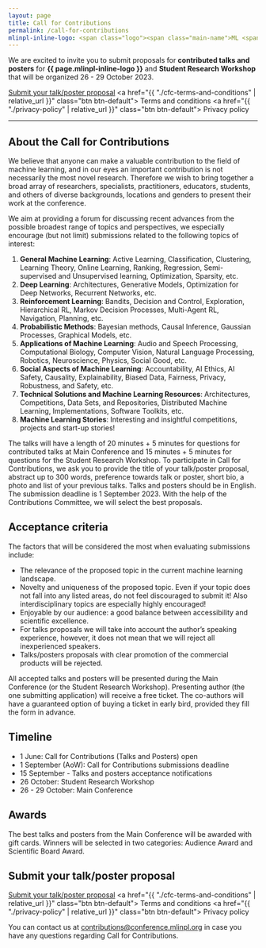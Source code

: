```yaml
---
layout: page
title: Call for Contributions
permalink: /call-for-contributions
mlinpl-inline-logo: <span class="logo"><span class="main-name">ML <span class="emph">i</span>n PL</span> <span class="sub-name">Conference 2023</span></span>
---
```


We are excited to invite you to submit proposals for **contributed talks and posters** for **{{ page.mlinpl-inline-logo }}** and **Student Research Workshop** that will be organized 26 - 29 October 2023. 

<a href="https://cfc2023.paperform.co/" class="btn btn-default btn-lg"><i class="fa-solid fa-list"></i> Submit your talk/poster proposal</a>
<a href="{{ "./cfc-terms-and-conditions" | relative_url }}" class="btn btn-default"><i class="fa-solid fa-file-lines"></i> Terms and conditions</a>
<a href="{{ "./privacy-policy" | relative_url }}" class="btn btn-default"><i class="fa-solid fa-file-lines"></i> Privacy policy</a>

---

## About the Call for Contributions

We believe that anyone can make a valuable contribution to the field of machine learning, and in our eyes an important contribution is not necessarily the most novel research. Therefore we wish to bring together a broad array of researchers, specialists, practitioners, educators, students, and others of diverse backgrounds, locations and genders to present their work at the conference. 

We aim at providing a forum for discussing recent advances from the possible broadest range of topics and perspectives, we especially encourage (but not limit) submissions related to the following topics of interest:
1. **General Machine Learning**: Active Learning, Classification, Clustering, Learning Theory, Online Learning, Ranking, Regression, Semi-supervised and Unsupervised learning, Optimization, Sparsity, etc.
2. **Deep Learning**: Architectures, Generative Models, Optimization for Deep Networks, Recurrent Networks, etc.
3. **Reinforcement Learning**: Bandits, Decision and Control, Exploration, Hierarchical RL, Markov Decision Processes, Multi-Agent RL, Navigation, Planning, etc.
4. **Probabilistic Methods**: Bayesian methods, Causal Inference, Gaussian Processes, Graphical Models, etc.
5. **Applications of Machine Learning**: Audio and Speech Processing, Computational Biology, Computer Vision, Natural Language Processing, Robotics, Neuroscience, Physics, Social Good, etc.
6. **Social Aspects of Machine Learning**: Accountability, AI Ethics, AI Safety, Causality, Explainability, Biased Data, Fairness, Privacy, Robustness, and Safety, etc.
7. **Technical Solutions and Machine Learning Resources**: Architectures, Competitions, Data Sets, and Repositories, Distributed Machine Learning, Implementations, Software Toolkits, etc.
8. **Machine Learning Stories**: Interesting and insightful competitions, projects and start-up stories!

The talks will have a length of 20 minutes + 5 minutes for questions for contributed talks at Main Conference and 15 minutes + 5 minutes for questions for the Student Research Workshop. To participate in Call for Contributions, we ask you to provide the title of your talk/poster proposal, abstract up to 300 words, preference towards talk or poster, short bio, a photo and list of your previous talks. Talks and posters should be in English. The submission deadline is 1 September 2023. With the help of the Contributions Committee, we will select the best proposals. 


## Acceptance criteria

The factors that will be considered the most when evaluating submissions include:
- The relevance of the proposed topic in the current machine learning landscape.
- Novelty and uniqueness of the proposed topic. Even if your topic does not fall into any listed areas, do not feel discouraged to submit it! Also interdisciplinary topics are especially highly encouraged!
- Enjoyable by our audience: a good balance between accessibility and scientific excellence.
- For talks proposals we will take into account the author’s speaking experience, however, it does not mean that we will reject all inexperienced speakers.
- Talks/posters proposals with clear promotion of the commercial products will be rejected. 

All accepted talks and posters will be presented during the Main Conference (or the Student Research Workshop). Presenting author (the one submitting application) will receive a free ticket. The co-authors will have a guaranteed option of buying a ticket in early bird, provided they fill the form in advance.


## Timeline

- 1 June: Call for Contributions (Talks and Posters) open
- 1 September (AoW): Call for Contributions submissions deadline
- 15 September - Talks and posters acceptance notifications
- 26 October: Student Research Workshop
- 26 - 29 October: Main Conference


## Awards

The best talks and posters from the Main Conference will be awarded with gift cards. Winners will be selected in two categories: Audience Award and Scientific Board Award.


## Submit your talk/poster proposal

<a href="https://cfc2023.paperform.co/" class="btn btn-default btn-lg"><i class="fa-solid fa-list"></i> Submit your talk/poster proposal</a>
<a href="{{ "./cfc-terms-and-conditions" | relative_url }}" class="btn btn-default"><i class="fa-solid fa-file-lines"></i> Terms and conditions</a>
<a href="{{ "./privacy-policy" | relative_url }}" class="btn btn-default"><i class="fa-solid fa-file-lines"></i> Privacy policy</a>

You can contact us at <a href="mailto:contributions@conference.mlinpl.org">contributions@conference.mlinpl.org</a> in case you have any questions regarding Call for Contributions.
